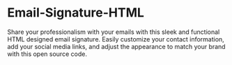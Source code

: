 # Email-Signature-HTML
Share your professionalism with your emails with this sleek and functional HTML designed email signature. Easily customize your contact information, add your social media links, and adjust the appearance to match your brand with this open source code.
